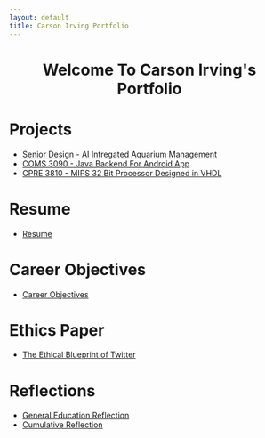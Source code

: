 ```yaml
---
layout: default
title: Carson Irving Portfolio
---
```

<h1 style="text-align: center;">Welcome To Carson Irving's Portfolio</h1>

# Projects

- [Senior Design - AI Intregated Aquarium Management](SeniorDesign/projectDescription.md)
- [COMS 3090 - Java Backend For Android App](309Project/projectDescription.md)
- [CPRE 3810 - MIPS 32 Bit Processor Designed in VHDL](381Project/projectDescription.md)

# Resume

- [Resume](resume/resume.html)

# Career Objectives

- [Career Objectives](papers/careerobjectives.md)

# Ethics Paper

- [The Ethical Blueprint of Twitter](papers/ethics.html)

# Reflections

- [General Education Reflection](papers/genref.html)
- [Cumulative Reflection](papers/cumref.html)






<p>&nbsp;&nbsp;&nbsp;&nbsp;&nbsp;&nbsp;</p>
